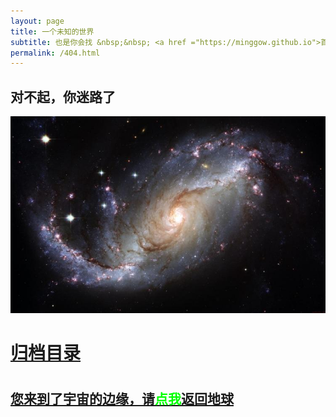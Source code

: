 ```yaml
---
layout: page
title: 一个未知的世界
subtitle: 也是你会找 &nbsp;&nbsp; <a href ="https://minggow.github.io">首页</a>
permalink: /404.html
---
```


## 对不起，你迷路了

![404](/assets/images/404-bg.jpg)

<h1><a href ="https://minggow.github.io/archives.html">归档目录</a><h1>

<h2><a href="https://minggow.github.io/archives.html">您来到了宇宙的边缘，请<span style="color:#00FF00">点我</span>返回地球</a></h2>
